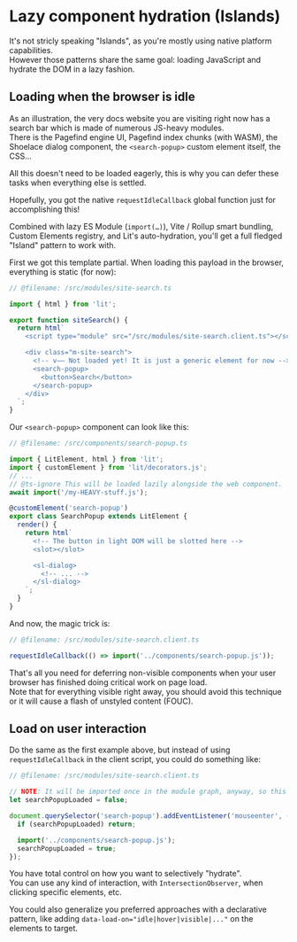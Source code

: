 # Lazy component hydration (Islands)

It's not stricly speaking "Islands", as you're mostly using native platform
capabilities.  
However those patterns share the same goal: loading JavaScript and hydrate the
DOM in a lazy fashion.

## Loading when the browser is idle

As an illustration, the very docs website you are visiting right now has a search bar which is made of numerous JS-heavy modules.  
There is the Pagefind engine UI, Pagefind index chunks (with WASM), the Shoelace dialog component, the `<search-popup>` custom element itself, the CSS…

All this doesn't need to be loaded eagerly, this is why you can defer these tasks when
everything else is settled.

Hopefully, you got the native `requestIdleCallback` global function just for accomplishing this!

Combined with lazy ES Module (`import(…)`), Vite / Rollup smart bundling, Custom Elements registry, and Lit's auto-hydration, you'll get a full fledged "Island" pattern to work with.

First we got this template partial. When loading this payload in the browser, everything is static (for now):

```ts twoslash
// @filename: /src/modules/site-search.ts

import { html } from 'lit';

export function siteSearch() {
  return html`
    <script type="module" src="/src/modules/site-search.client.ts"></script>

    <div class="m-site-search">
      <!-- v—— Not loaded yet! It is just a generic element for now -->
      <search-popup>
        <button>Search</button>
      </search-popup>
    </div>
  `;
}
```

Our `<search-popup>` component can look like this:

```ts twoslash
// @filename: /src/components/search-popup.ts

import { LitElement, html } from 'lit';
import { customElement } from 'lit/decorators.js';
// ...
// @ts-ignore This will be loaded lazily alongside the web component.
await import('/my-HEAVY-stuff.js');

@customElement('search-popup')
export class SearchPopup extends LitElement {
  render() {
    return html`
      <!-- The button in light DOM will be slotted here -->
      <slot></slot>

      <sl-dialog>
        <!-- ... -->
      </sl-dialog>
    `;
  }
}
```

And now, the magic trick is:

```ts twoslash
// @filename: /src/modules/site-search.client.ts

requestIdleCallback(() => import('../components/search-popup.js'));
```

That's all you need for deferring non-visible components when your user browser has finished doing critical work on page load.  
Note that for everything visible right away, you should avoid this technique
or it will cause a flash of unstyled content (FOUC).

## Load on user interaction

Do the same as the first example above, but instead of using `requestIdleCallback` in
the client script, you could do something like:

```ts twoslash
// @filename: /src/modules/site-search.client.ts

// NOTE: It will be imported once in the module graph, anyway, so this check is optional.
let searchPopupLoaded = false;

document.querySelector('search-popup').addEventListener('mouseenter', () => {
  if (searchPopupLoaded) return;

  import('../components/search-popup.js');
  searchPopupLoaded = true;
});
```

You have total control on how you want to selectively "hydrate".  
You can
use any kind of interaction, with `IntersectionObserver`, when clicking specific elements, etc.

You could also generalize you preferred approaches with a declarative pattern, like adding `data-load-on="idle|hover|visible|..."` on the elements to target.
